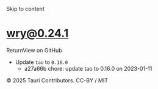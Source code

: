 Skip to content
# wry@0.24.1
ReturnView on GitHub
  * Update `tao` to `0.16.0`
    * a27a66b chore: update tao to 0.16.0 on 2023-01-11


© 2025 Tauri Contributors. CC-BY / MIT
